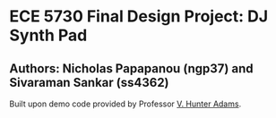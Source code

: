 # ECE 5730 Final Design Project: DJ Synth Pad
## Authors: Nicholas Papapanou (ngp37) and Sivaraman Sankar (ss4362)
Built upon demo code provided by Professor [V. Hunter Adams](https://vanhunteradams.com).
